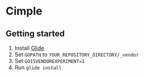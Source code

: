 # Cimple

## Getting started

1. Install [Glide](https://github.com/Masterminds/glide)
2. Set `GOPATH` to `YOUR_REPOSITORY_DIRECTORY/_vendor`
3. Set `GO15VENDOREXPERIMENT=1`
4. Run `glide install`
